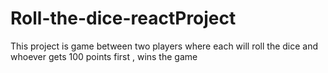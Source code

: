 # Roll-the-dice-reactProject
This project is game between two players where each will roll the dice and whoever gets 100 points first , wins the game
